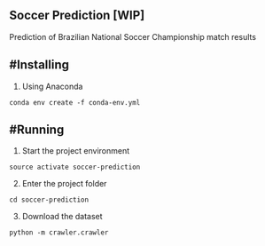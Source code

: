 ## Soccer Prediction [WIP]

Prediction of Brazilian National Soccer Championship match results

#Installing
--------------------------

1. Using Anaconda
```
conda env create -f conda-env.yml
```


#Running
--------------------------
1. Start the project environment
```
source activate soccer-prediction
```

2. Enter the project folder
```
cd soccer-prediction
```

3. Download the dataset
```
python -m crawler.crawler
```




